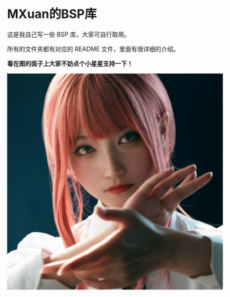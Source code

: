 # MXuan的BSP库

这是我自己写一些 BSP 库，大家可自行取用。

所有的文件夹都有对应的 README 文件，里面有很详细的介绍。

**看在图的面子上大家不妨点个小星星支持一下！**

![preview](.assets/preview.jpg)
